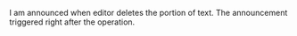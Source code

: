 I am announced when editor deletes the portion of text.The announcement triggered right after the operation.